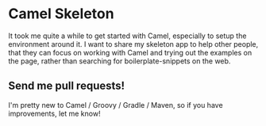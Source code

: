 # Camel Skeleton

It took me quite a while to get started with Camel, especially to setup the environment around it.
I want to share my skeleton app to help other people, that they can focus on working with Camel and trying
out the examples on the page, rather than searching for boilerplate-snippets on the web.

## Send me pull requests!

I'm pretty new to Camel / Groovy / Gradle / Maven, so if you have improvements, let me know!

